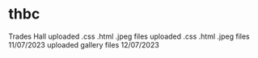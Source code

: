 # thbc
Trades Hall
uploaded .css .html .jpeg files
uploaded .css .html .jpeg files 11/07/2023
uploaded gallery files 12/07/2023
